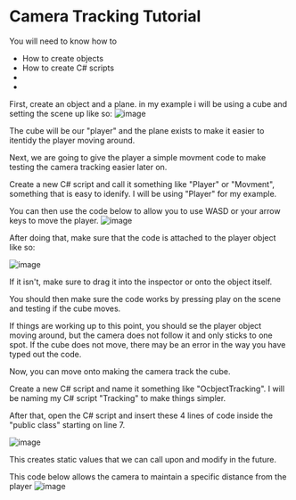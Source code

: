 # Camera Tracking Tutorial

You will need to know how to
- How to create objects
- How to create C# scripts
- 
-

First, create an object and a plane. in my example i will be using a cube and setting the scene up like so:
![image](https://github.com/user-attachments/assets/887580cd-fa0a-4704-b1a8-a0f462b2f711)

The cube will be our "player" and the plane exists to make it easier to itentidy the player moving around.

Next, we are going to give the player a simple movment code to make testing the camera tracking easier later on.

Create a new C# script and call it something like "Player" or "Movment", something that is easy to idenify. I will be using "Player" for my example.

You can then use the code below to allow you to use WASD or your arrow keys to move the player.
![image](https://github.com/user-attachments/assets/5f7f13b1-136f-498d-bd6b-1091647f9dea)

After doing that, make sure that the code is attached to the player object like so:

![image](https://github.com/user-attachments/assets/0029c012-76e7-4e21-bc22-8d03a23b01e0)

If it isn't, make sure to drag it into the inspector or onto the object itself.

You should then make sure the code works by pressing play on the scene and testing if the cube moves.

If things are working up to this point, you should se the player object moving around, but the camera does not follow it and only sticks to one spot.
If the cube does not move, there may be an error in the way you have typed out the code.

Now, you can move onto making the camera track the cube.


Create a new C# script and name it something like "OcbjectTracking". I will be naming my C# script "Tracking" to make things simpler.

After that, open the C# script and insert these 4 lines of code inside the "public class" starting on line 7.

![image](https://github.com/user-attachments/assets/2f60f53a-58fe-4dd1-93e5-b8ff809f8729)

This creates static values that we can call upon and modify in the future.

This code below allows the camera to maintain a specific distance from the player
![image](https://github.com/user-attachments/assets/df0ca481-57ed-4b90-bfcb-e37216f69ab1)

